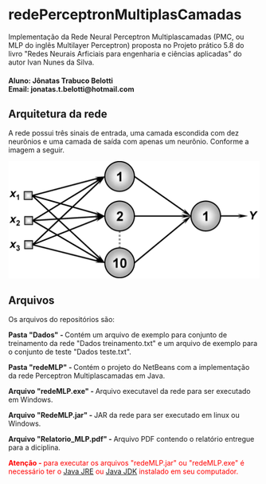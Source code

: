 <h1>redePerceptronMultiplasCamadas</h1>
<p>Implementação da Rede Neural Perceptron Multiplascamadas (PMC, ou MLP do inglês Multilayer Perceptron) proposta no Projeto prático 5.8 do livro "Redes Neurais Arficiais para engenharia e ciências aplicadas" do autor Ivan Nunes da Silva.</p>

<h4>
Aluno: Jônatas Trabuco Belotti<br>
Email: jonatas.t.belotti@hotmail.com
</h4>

<h2>Arquitetura da rede</h2>
<p>A rede possui três sinais de entrada, uma camada escondida com dez neurônios e uma camada de saída com apenas um neurônio. Conforme a imagem a seguir.</p>

![Alt text](./arquiteturaRedeEstudoCaso.jpg)

<h2>Arquivos</h2>
<p>Os arquivos do repositórios são:</p>
<p><b>Pasta "Dados" - </b> Contém um arquivo de exemplo para conjunto de treinamento da rede "Dados treinamento.txt" e um arquivo de exemplo para o conjunto de teste "Dados teste.txt".</p>
<p><b>Pasta "redeMLP" - </b> Contém o projeto do NetBeans com a implementação da rede Perceptron Multiplascamadas em Java.</p>
<p><b>Arquivo "redeMLP.exe" - </b> Arquivo executavel da rede para ser executado em Windows.</p>
<p><b>Arquivo "RedeMLP.jar" - </b> JAR da rede para ser executado em linux ou Windows.</p>
<p><b>Arquivo "Relatorio_MLP.pdf" - </b> Arquivo PDF contendo o relatório entregue para a diciplina.</p>

<p style="color: red"><b>Atenção - </b> para executar os arquivos "redeMLP.jar" ou "redeMLP.exe" é necessário ter o <a target="_blank" href="https://www.java.com/pt_BR/download/">Java JRE</a> ou <a target="_blank" href="http://www.oracle.com/technetwork/pt/java/javase/downloads/index.html">Java JDK</a> instalado em seu computador.</p>
